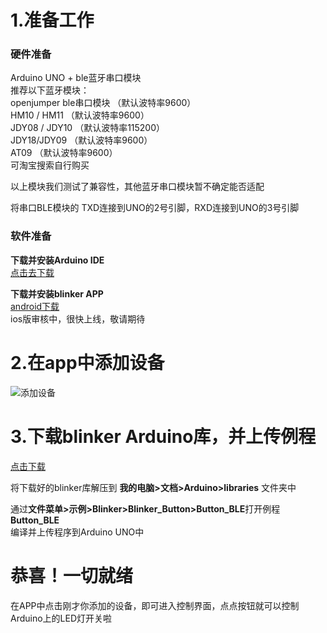# 1.准备工作
### 硬件准备  
Arduino UNO + ble蓝牙串口模块  
推荐以下蓝牙模块：  
openjumper ble串口模块 （默认波特率9600）  
HM10 / HM11 （默认波特率9600）  
JDY08 / JDY10 （默认波特率115200）  
JDY18/JDY09 （默认波特率9600）  
AT09 （默认波特率9600）  
可淘宝搜索自行购买  

以上模块我们测试了兼容性，其他蓝牙串口模块暂不确定能否适配  

将串口BLE模块的 TXD连接到UNO的2号引脚，RXD连接到UNO的3号引脚  

### 软件准备  
**下载并安装Arduino IDE**  
[点击去下载](https://www.arduino.cn/thread-5838-1-1.html)

**下载并安装blinker APP**  
[android下载](https://github.com/blinker-iot/app-release)  
ios版审核中，很快上线，敬请期待  

# 2.在app中添加设备  
![添加设备](https://github.com/blinker-iot/blinker-doc/blob/master/img/blinker-adddevice.gif)


# 3.下载blinker Arduino库，并上传例程
[点击下载](https://github.com/blinker-iot/blinker-library/archive/master.zip)
  
将下载好的blinker库解压到 **我的电脑>文档>Arduino>libraries** 文件夹中  
   
通过**文件菜单>示例>Blinker>Blinker_Button>Button_BLE**打开例程**Button_BLE**  
编译并上传程序到Arduino UNO中  

# 恭喜！一切就绪  
在APP中点击刚才你添加的设备，即可进入控制界面，点点按钮就可以控制Arduino上的LED灯开关啦  
